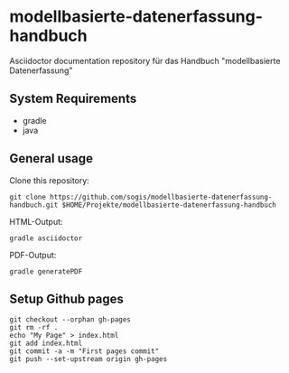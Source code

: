 # modellbasierte-datenerfassung-handbuch
Asciidoctor documentation repository für das Handbuch "modellbasierte Datenerfassung"

## System Requirements

* gradle
* java

## General usage

Clone this repository:

```
git clone https://github.com/sogis/modellbasierte-datenerfassung-handbuch.git $HOME/Projekte/modellbasierte-datenerfassung-handbuch
```

HTML-Output:
```
gradle asciidoctor
```

PDF-Output:
```
gradle generatePDF
```

## Setup Github pages

```
git checkout --orphan gh-pages
git rm -rf .
echo "My Page" > index.html
git add index.html
git commit -a -m "First pages commit"
git push --set-upstream origin gh-pages
```
